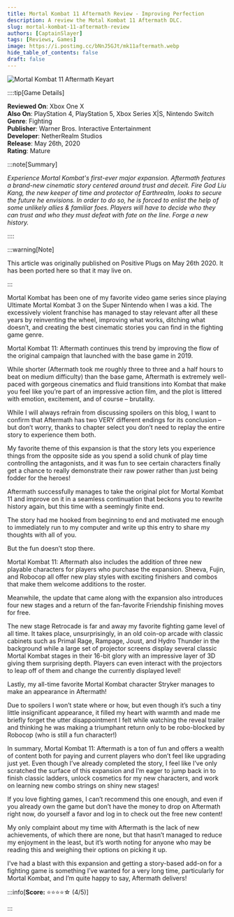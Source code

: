 ```yaml
---
title: Mortal Kombat 11 Aftermath Review - Improving Perfection
description: A review the Motal Kombat 11 Aftermath DLC.
slug: mortal-kombat-11-aftermath-review
authors: [CaptainSlayer]
tags: [Reviews, Games]
image: https://i.postimg.cc/bNnJ5GJt/mk11aftermath.webp
hide_table_of_contents: false
draft: false
---
```


![Mortal Kombat 11 Aftermath Keyart](https://i.postimg.cc/bNnJ5GJt/mk11aftermath.webp)

<!-- truncate -->

::::tip[Game Details]

**Reviewed On**: Xbox One X  
**Also On**: PlayStation 4, PlayStation 5, Xbox Series X|S, Nintendo Switch  
**Genre**: Fighting  
**Publisher**: Warner Bros. Interactive Entertainment  
**Developer**: NetherRealm Studios  
**Release**: May 26th, 2020  
**Rating**: Mature  

:::note[Summary]

*Experience Mortal Kombat's first-ever major expansion. Aftermath features a brand-new cinematic story centered around trust and deceit. Fire God Liu Kang, the new keeper of time and protector of Earthrealm, looks to secure the future he envisions. In order to do so, he is forced to enlist the help of some unlikely allies & familiar foes. Players will have to decide who they can trust and who they must defeat with fate on the line. Forge a new history.*

::::

:::warning[Note]

This article was originally published on Positive Plugs on May 26th 2020. It has been ported here so that it may live on.

:::

Mortal Kombat has been one of my favorite video game series since playing Ultimate Mortal Kombat 3 on the Super Nintendo when I was a kid. The excessively violent franchise has managed to stay relevant after all these years by reinventing the wheel, improving what works, ditching what doesn’t, and creating the best cinematic stories you can find in the fighting game genre.

Mortal Kombat 11: Aftermath continues this trend by improving the flow of the original campaign that launched with the base game in 2019.

While shorter (Aftermath took me roughly three to three and a half hours to beat on medium difficulty) than the base game, Aftermath is extremely well-paced with gorgeous cinematics and fluid transitions into Kombat that make you feel like you’re part of an impressive action film, and the plot is littered with emotion, excitement, and of course – brutality.

While I will always refrain from discussing spoilers on this blog, I want to confirm that Aftermath has two VERY different endings for its conclusion – but don’t worry, thanks to chapter select you don’t need to replay the entire story to experience them both.

My favorite theme of this expansion is that the story lets you experience things from the opposite side as you spend a solid chunk of play time controlling the antagonists, and it was fun to see certain characters finally get a chance to really demonstrate their raw power rather than just being fodder for the heroes!

Aftermath successfully manages to take the original plot for Mortal Kombat 11 and improve on it in a seamless continuation that beckons you to rewrite history again, but this time with a seemingly finite end.

The story had me hooked from beginning to end and motivated me enough to immediately run to my computer and write up this entry to share my thoughts with all of you.

But the fun doesn’t stop there.

Mortal Kombat 11: Aftermath also includes the addition of three new playable characters for players who purchase the expansion. Sheeva, Fujin, and Robocop all offer new play styles with exciting finishers and combos that make them welcome additions to the roster.

Meanwhile, the update that came along with the expansion also introduces four new stages and a return of the fan-favorite Friendship finishing moves for free.

The new stage Retrocade is far and away my favorite fighting game level of all time. It takes place, unsurprisingly, in an old coin-op arcade with classic cabinets such as Primal Rage, Rampage, Joust, and Hydro Thunder in the background while a large set of projector screens display several classic Mortal Kombat stages in their 16-bit glory with an impressive layer of 3D giving them surprising depth. Players can even interact with the projectors to leap off of them and change the currently displayed level!

Lastly, my all-time favorite Mortal Kombat character Stryker manages to make an appearance in Aftermath!

Due to spoilers I won’t state where or how, but even though it’s such a tiny little insignificant appearance, it filled my heart with warmth and made me briefly forget the utter disappointment I felt while watching the reveal trailer and thinking he was making a triumphant return only to be robo-blocked by Robocop (who is still a fun character!)

In summary, Mortal Kombat 11: Aftermath is a ton of fun and offers a wealth of content both for paying and current players who don’t feel like upgrading just yet. Even though I’ve already completed the story, I feel like I’ve only scratched the surface of this expansion and I’m eager to jump back in to finish classic ladders, unlock cosmetics for my new characters, and work on learning new combo strings on shiny new stages!

If you love fighting games, I can’t recommend this one enough, and even if you already own the game but don’t have the money to drop on Aftermath right now, do yourself a favor and log in to check out the free new content!

My only complaint about my time with Aftermath is the lack of new achievements, of which there are none, but that hasn’t managed to reduce my enjoyment in the least, but it’s worth noting for anyone who may be reading this and weighing their options on picking it up.

I’ve had a blast with this expansion and getting a story-based add-on for a fighting game is something I’ve wanted for a very long time, particularly for Mortal Kombat, and I’m quite happy to say, Aftermath delivers!

:::info[**Score:** ⭐⭐⭐⭐☆ (4/5)]



:::